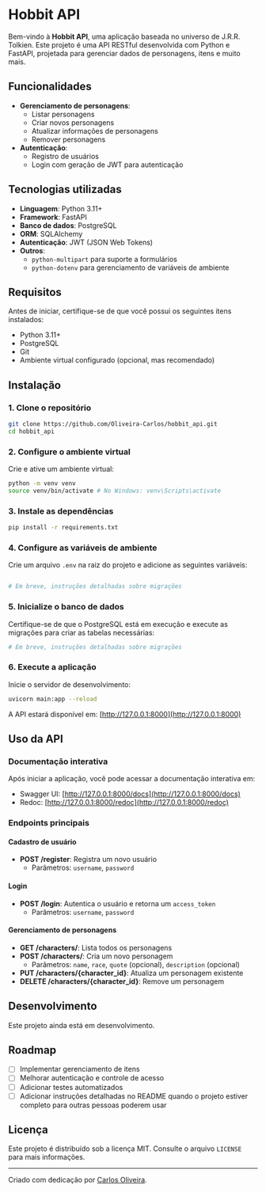# Hobbit API

Bem-vindo à **Hobbit API**, uma aplicação baseada no universo de J.R.R. Tolkien. Este projeto é uma API RESTful desenvolvida com Python e FastAPI, projetada para gerenciar dados de personagens, itens e muito mais.

## Funcionalidades

-   **Gerenciamento de personagens**:
    -   Listar personagens
    -   Criar novos personagens
    -   Atualizar informações de personagens
    -   Remover personagens
-   **Autenticação**:
    -   Registro de usuários
    -   Login com geração de JWT para autenticação

## Tecnologias utilizadas

-   **Linguagem**: Python 3.11+
-   **Framework**: FastAPI
-   **Banco de dados**: PostgreSQL
-   **ORM**: SQLAlchemy
-   **Autenticação**: JWT (JSON Web Tokens)
-   **Outros**:
    -   `python-multipart` para suporte a formulários
    -   `python-dotenv` para gerenciamento de variáveis de ambiente

## Requisitos

Antes de iniciar, certifique-se de que você possui os seguintes itens instalados:

-   Python 3.11+
-   PostgreSQL
-   Git
-   Ambiente virtual configurado (opcional, mas recomendado)

## Instalação

### 1. Clone o repositório

```bash
git clone https://github.com/Oliveira-Carlos/hobbit_api.git
cd hobbit_api
```

### 2. Configure o ambiente virtual

Crie e ative um ambiente virtual:

```bash
python -m venv venv
source venv/bin/activate # No Windows: venv\Scripts\activate
```

### 3. Instale as dependências

```bash
pip install -r requirements.txt
```

### 4. Configure as variáveis de ambiente

Crie um arquivo `.env` na raiz do projeto e adicione as seguintes variáveis:

```env

```

```bash
# Em breve, instruções detalhadas sobre migrações
```

### 5. Inicialize o banco de dados

Certifique-se de que o PostgreSQL está em execução e execute as migrações para criar as tabelas necessárias:

```bash
# Em breve, instruções detalhadas sobre migrações
```

### 6. Execute a aplicação

Inicie o servidor de desenvolvimento:

```bash
uvicorn main:app --reload
```

A API estará disponível em: [http://127.0.0.1:8000](http://127.0.0.1:8000)

## Uso da API

### Documentação interativa

Após iniciar a aplicação, você pode acessar a documentação interativa em:

-   Swagger UI: [http://127.0.0.1:8000/docs](http://127.0.0.1:8000/docs)
-   Redoc: [http://127.0.0.1:8000/redoc](http://127.0.0.1:8000/redoc)

### Endpoints principais

#### Cadastro de usuário

-   **POST /register**: Registra um novo usuário
    -   Parâmetros: `username`, `password`

#### Login

-   **POST /login**: Autentica o usuário e retorna um `access_token`
    -   Parâmetros: `username`, `password`

#### Gerenciamento de personagens

-   **GET /characters/**: Lista todos os personagens
-   **POST /characters/**: Cria um novo personagem
    -   Parâmetros: `name`, `race`, `quote` (opcional), `description` (opcional)
-   **PUT /characters/{character_id}**: Atualiza um personagem existente
-   **DELETE /characters/{character_id}**: Remove um personagem

## Desenvolvimento

Este projeto ainda está em desenvolvimento.

## Roadmap

-   [ ] Implementar gerenciamento de itens
-   [ ] Melhorar autenticação e controle de acesso
-   [ ] Adicionar testes automatizados
-   [ ] Adicionar instruções detalhadas no README quando o projeto estiver completo para outras pessoas poderem usar

## Licença

Este projeto é distribuído sob a licença MIT. Consulte o arquivo `LICENSE` para mais informações.

---

Criado com dedicação por [Carlos Oliveira](https://github.com/Oliveira-Carlos).
